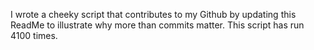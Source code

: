 I wrote a cheeky script that contributes to my Github by updating this ReadMe to illustrate why more than commits matter. This script has run 4100 times.